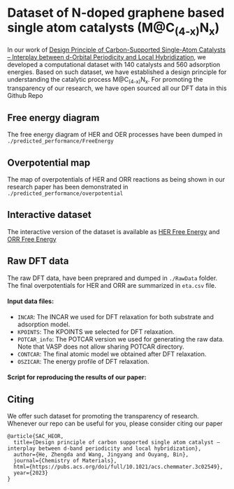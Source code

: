 # Dataset of N-doped graphene based single atom catalysts (M@C<sub>(4-x)</sub>N<sub>x</sub>)

In our work of [Design Principle of Carbon-Supported Single-Atom Catalysts – Interplay between d-Orbital Periodicity and Local Hybridization](https://pubs.acs.org/doi/full/10.1021/acs.chemmater.3c02549), we 
developed a computational dataset with 140 catalysts and 560 adsorption energies. Based on such dataset, we have established
 a design principle for understanding the catalytic process M@C<sub>(4-x)</sub>N<sub>x</sub>. For promoting the transparency
of our research, we have open sourced all our DFT data in this Github Repo

## Free energy diagram
The free energy diagram of HER and OER processes have been dumped in `./predicted_performance/FreeEnergy`

## Overpotential map
The map of overpotentials of HER and ORR reactions as being shown in our research paper has been demonstrated in `./predicted_performance/overpotential`

## Interactive dataset
The interactive version of the dataset is available as [HER Free Energy](https://jeff-oakley.github.io/SAC_HOER_data/heatmap_HER.html)
and [ORR Free Energy](https://jeff-oakley.github.io/SAC_HOER_data/heatmap_ORR.html)

## Raw DFT data
The raw DFT data, have been preprared and dumped in `./RawData` folder. The final overpotentials for HER and ORR are summarized in `eta.csv` file.

#### Input data files:
* `INCAR`: The INCAR we used for DFT relaxation for both substrate and adsorption model.
* `KPOINTS`: The KPOINTS we selected for DFT relaxation.
* `POTCAR_info`: The POTCAR version we used for generating the raw data. Note that VASP does not allow sharing POTCAR directory.
* `CONTCAR`: The final atomic model we obtained after DFT relaxation.
* `OSZICAR`: The energy profile of DFT relaxation.

#### Script for reproducing the results of our paper:

## Citing
We offer such dataset for promoting the transparency of research. Whenever our repo can be useful for you, 
please consider citing our paper
```
@article{SAC_HEOR,
  title={Design principle of carbon supported single atom catalyst – interplay between d-band periodicity and local hybridization},
  author={He, Zhengda and Wang, Jingyang and Ouyang, Bin},
  journal={Chemistry of Materials},
  html={https://pubs.acs.org/doi/full/10.1021/acs.chemmater.3c02549},
  year={2023}
}
```

